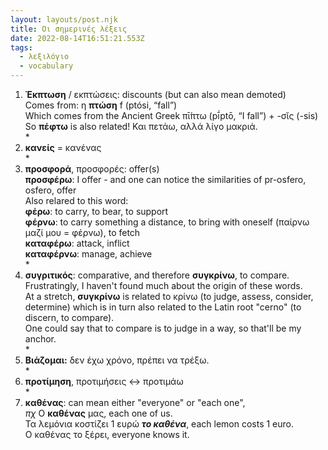 ```yaml
---
layout: layouts/post.njk
title: Οι σημερινές λέξεις
date: 2022-08-14T16:51:21.553Z
tags:
  - λεξιλόγιο
  - vocabulary
---
```

1. **Έκπτωση** / εκπτώσεις: discounts (but can also mean demoted)\
   Comes from: η **πτώση** f (ptósi, “fall”)\
   Which comes from the Ancient Greek  πῑ́πτω (pī́ptō, “I fall”) +‎ -σῐς (-sis)\
   So **πέφτω** is also related! Και πετάω, αλλά λίγο μακριά.\
   *
2. **κανείς** = κανένας\
   *
3. **προσφορά**, προσφορές: offer(s)\
   **προσφέρω**: I offer - and one can notice the similarities of pr-osfero, osfero, offer\
   Also relared to this word:\
   **φέρω**: to carry, to bear, to support\
   **φέρνω**: to carry something a distance, to bring with oneself (παίρνω μαζί μου = φέρνω), to fetch\
   **καταφέρω**: attack, inflict\
   **καταφέρνω**: manage, achieve\
   *
4. **συγριτικός**: comparative, and therefore **συγκρίνω**, to compare. \
   Frustratingly, I haven't found much about the origin of these words. \
   At a stretch, **συγκρίνω** is related to κρίνω (to judge, assess, consider, determine) which is in turn also related to the Latin root "cerno" (to discern, to compare).\
   One could say that to compare is to judge in a way, so that'll be my anchor.\
   *
5. **Βιάζομαι:** δεν έχω χρόνο, πρέπει να τρέξω.\
   *
6. **προτίμηση**, προτιμήσεις <-> προτιμάω\
   *
7. **καθένας**: can mean either "everyone" or "each one", \
   *πχ* Ο **καθένας** μας, each one of us. \
   Τα λεμόνια κοστίζει 1 ευρώ ***το καθένα***, each lemon costs 1 euro. \
   Ο καθένας το ξέρει, everyone knows it.